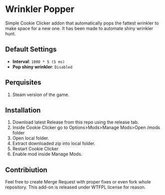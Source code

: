 # Wrinkler Popper

Simple Cookie Clicker addon that automatically pops the fattest wrinkler to make space for a new one. It has been made to automate shiny wrinkler hunt.

## Default Settings

- **Interval**: `1000 * 5 (5 ms)`
- **Pop shiny wrinkler**: `Disabled`

## Perquisites

1. Steam version of the game.

## Installation

1. Download latest Release from this repo using the release tab.
2. Inside Cookie Clicker go to Options>Mods>Manage Mods>Open /mods folder
3. Open local folder.
4. Extract downloaded zip into local folder.
5. Restart Cookie Clicker
6. Enable mod inside Manage Mods.

## Contribiution

Feel free to create Merge Request with proper fixes or even fork whole repository. This add-on is released under WTFPL license for reason.
